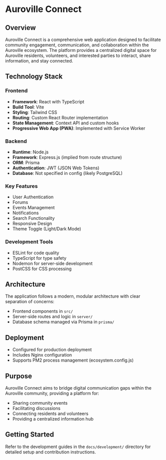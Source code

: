 # Auroville Connect

## Overview
Auroville Connect is a comprehensive web application designed to facilitate community engagement, communication, and collaboration within the Auroville ecosystem. The platform provides a centralized digital space for Auroville residents, volunteers, and interested parties to interact, share information, and stay connected.

## Technology Stack

### Frontend
- **Framework**: React with TypeScript
- **Build Tool**: Vite
- **Styling**: Tailwind CSS
- **Routing**: Custom React Router implementation
- **State Management**: Context API and custom hooks
- **Progressive Web App (PWA)**: Implemented with Service Worker

### Backend
- **Runtime**: Node.js
- **Framework**: Express.js (implied from route structure)
- **ORM**: Prisma
- **Authentication**: JWT (JSON Web Tokens)
- **Database**: Not specified in config (likely PostgreSQL)

### Key Features
- User Authentication
- Forums
- Events Management
- Notifications
- Search Functionality
- Responsive Design
- Theme Toggle (Light/Dark Mode)

### Development Tools
- ESLint for code quality
- TypeScript for type safety
- Nodemon for server-side development
- PostCSS for CSS processing

## Architecture
The application follows a modern, modular architecture with clear separation of concerns:
- Frontend components in `src/`
- Server-side routes and logic in `server/`
- Database schema managed via Prisma in `prisma/`

## Deployment
- Configured for production deployment
- Includes Nginx configuration
- Supports PM2 process management (ecosystem.config.js)

## Purpose
Auroville Connect aims to bridge digital communication gaps within the Auroville community, providing a platform for:
- Sharing community events
- Facilitating discussions
- Connecting residents and volunteers
- Providing a centralized information hub

## Getting Started
Refer to the development guides in the `docs/development/` directory for detailed setup and contribution instructions.
